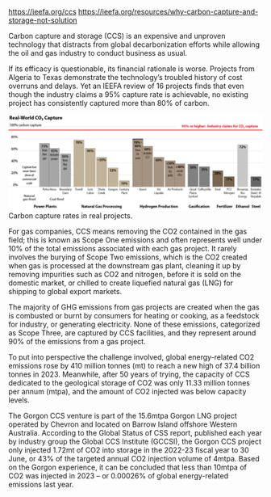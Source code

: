 https://ieefa.org/ccs
https://ieefa.org/resources/why-carbon-capture-and-storage-not-solution



Carbon capture and storage (CCS) is an expensive and unproven technology that distracts from global decarbonization efforts while allowing the oil and gas industry to conduct business as usual. 

If its efficacy is questionable, its financial rationale is worse. Projects from Algeria to Texas demonstrate the technology’s troubled history of cost overruns and delays. Yet an IEEFA review of 16 projects finds that even though the industry claims a 95% capture rate is achievable, no existing project has consistently captured more than 80% of carbon.

![2023-12-05 IEEFA Real world carbon capture rates](Figures/2023-12-05%20IEEFA%20Real%20world%20carbon%20capture%20rates.jpg) Carbon capture rates in real projects.

For gas companies, CCS means removing the CO2 contained in the gas field; this is known as Scope One emissions and often represents well under 10% of the total emissions associated with each gas project. It rarely involves the burying of Scope Two emissions, which is the CO2 created when gas is processed at the downstream gas plant, cleaning it up by removing impurities such as CO2 and nitrogen, before it is sold on the domestic market, or chilled to create liquefied natural gas (LNG) for shipping to global export markets.

The majority of GHG emissions from gas projects are created when the gas is combusted or burnt by consumers for heating or cooking, as a feedstock for industry, or generating electricity. None of these emissions, categorized as Scope Three, are captured by CCS facilities, and they represent around 90% of the emissions from a gas project.

To put into perspective the challenge involved, global energy-related CO2 emissions rose by 410 million tonnes (mt) to reach a new high of 37.4 billion tonnes in 2023. Meanwhile, after 50 years of trying, the capacity of CCS dedicated to the geological storage of CO2 was only 11.33 million tonnes per annum (mtpa), and the amount of CO2 injected was below capacity levels.

The Gorgon CCS venture is part of the 15.6mtpa Gorgon LNG project operated by Chevron and located on Barrow Island offshore Western Australia. According to the Global Status of CSS report, published each year by industry group the Global CCS Institute (GCCSI), the Gorgon CCS project only injected 1.72mt of CO2 into storage in the 2022-23 fiscal year to 30 June, or 43% of the targeted annual CO2 injection volume of 4mtpa. Based on the Gorgon experience, it can be concluded that less than 10mtpa of CO2 was injected in 2023 – or 0.00026% of global energy-related emissions last year.